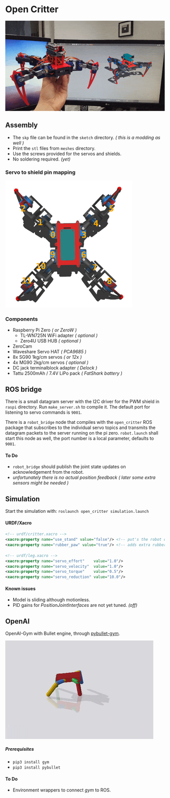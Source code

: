 # Open Critter #

![](doc/critter.gif)

## Assembly ##
* The `skp` file can be found in the `sketch` directory. _( this is a modding as well )_
* Print the `stl` files from `meshes` directory.
* Use the screws provided for the servos and shields.
* No soldering required. _(yet)_

### Servo to shield pin mapping ###
![](doc/servo_map.png)

### Components ###
* Raspberry Pi Zero _( or ZeroW )_
  * TL-WN725N WiFi adapter _( optional )_
  * Zero4U USB HUB _( optional )_
* ZeroCam
* Waveshare Servo HAT _( PCA9685 )_
* 8x SG90 1kg/cm servos _( or 12x )_
* 4x MG90 2kg/cm servos _( optional )_
* DC jack terminalblock adapter _( Delock )_
* Tattu 2500mAh / 7.4V LiPo pack _( FatShark battery )_



## ROS bridge ##

There is a small datagram server with the I2C driver for the PWM shield in `raspi` directory. Run `make_server.sh` to compile it. The default port for listening to servo commands is `9001`. 

There is a `robot_bridge` node that compiles with the `open_critter` ROS package that subscribes to the individual servo topics and transmits the datagram packets to the server running on the pi zero. `robot.launch` shall start this node as well, the port number is a local parameter, defaults to `9001`.

#### To Do ####

* `robot_bridge` should publish the joint state updates on acknowledgement from the robot. 
* _unfortunately there is no actual position feedback ( later some extra sensors might be needed )_  

## Simulation ##

Start the simulation with: `roslaunch open_critter simulation.launch`

#### URDF/Xacro ####

```xml
<!-- urdf/critter.xacro -->
<xacro:property name="use_stand" value="false"/> <!-- put's the robot on a fixed pedestal -->
<xacro:property name="rubber_paw" value="true"/> <!-- adds extra rubber material to the end of each tibia with a single contact point to ground -->

<!-- urdf/leg.xacro -->
<xacro:property name="servo_effort"    value="1.0"/>
<xacro:property name="servo_velocity"  value="1.0"/>
<xacro:property name="servo_torque"    value="0.5"/>
<xacro:property name="servo_reduction" value="10.0"/>
```

#### Known issues ####
* Model is sliding although motionless.
* PID gains for _PositionJointInterfaces_ are not yet tuned. _(off)_

## OpenAI ##

OpenAI-Gym with Bullet engine, through [pybullet-gym](https://github.com/benelot/pybullet-gym).

![](doc/openai.gif)

##### Prerequisites #####

* `pip3 install gym`
* `pip3 install pybullet`

#### To Do ####

* Environment wrappers to connect *gym* to ROS.